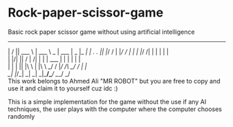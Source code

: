 # Rock-paper-scissor-game
Basic rock paper scissor game without using artificial intelligence 


___  _________  ______ ___________  _____ _____ 
|  \/  || ___ \ | ___ \  _  | ___ \|  _  |_   _|
| .  . || |_/ / | |_/ / | | | |_/ /| | | | | |  
| |\/| ||    /  |    /| | | | ___ \| | | | | |  
| |  | || |\ \  | |\ \\ \_/ / |_/ /\ \_/ / | |  
\_|  |_/\_| \_| \_| \_|\___/\____/  \___/  \_/  
This work belongs to Ahmed Ali "MR ROBOT" but you are free to copy and use it and claim it to yourself cuz idc :)

This is a simple implementation for the game without the use if any AI techniques, the user plays with the computer where the computer chooses randomly
